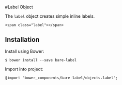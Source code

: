 #Label Object

The `label` object creates simple inline labels.

	<span class="label"></span>

## Installation

Install using Bower:

	$ bower install --save bare-label

Import into project:

	@import "bower_components/bare-label/objects.label";

